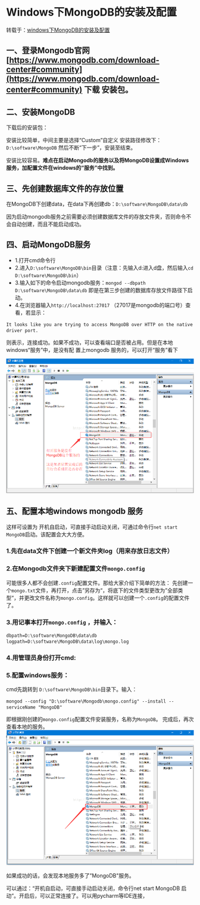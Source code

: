 # Windows下MongoDB的安装及配置

转载于：[windows下MongoDB的安装及配置](https://blog.csdn.net/heshushun/article/details/77776706)


## 一、登录Mongodb官网[https://www.mongodb.com/download-center#community](https://www.mongodb.com/download-center#community) 下载  安装包。

## 二、安装MongoDB

下载后的安装包：

安装比较简单，中间主要是选择“Custom”自定义 安装路径修改下：`D:\software\MongoDB`
然后不断“下一步”，安装至结束。

安装比较容易。**难点在启动Mongodb的服务以及将MongoDB设置成Windows服务，加配置文件在windows的“服务”中找到。**

## 三、先创建数据库文件的存放位置

在MongoDB下创建data，在data下再创建db：`D:\software\MongoDB\data\db`

因为启动mongodb服务之前需要必须创建数据库文件的存放文件夹，否则命令不会自动创建，而且不能启动成功。

## 四、启动MongoDB服务
- 1.打开cmd命令行
- 2.进入`D:\software\MongoDB\bin`目录（注意：先输入d:进入d盘，然后输入`cd D:\software\MongoDB\bin`）
- 3.输入如下的命令启动mongodb服务：`mongod --dbpath D:\software\MongoDB\data\db` 即是在第三步创建的数据库存放文件路径下启动。
- 4.在浏览器输入`http://localhost:27017` （27017是mongodb的端口号）查看，若显示：
```
It looks like you are trying to access MongoDB over HTTP on the native driver port.
```
则表示，连接成功。如果不成功，可以查看端口是否被占用。但是在本地windows“服务”中，是没有配
置上mongodb 服务的，可以打开“服务”看下

![1](https://raw.githubusercontent.com/dta0502/data-analysis/master/%E6%95%B0%E6%8D%AE%E5%BA%93/MongoDB/%E9%97%AE%E9%A2%98/Windows%E4%B8%8BMongoDB%E7%9A%84%E5%AE%89%E8%A3%85%E5%8F%8A%E9%85%8D%E7%BD%AE-1.png)

## 五、配置本地windows mongodb 服务

这样可设置为 开机自启动，可直接手动启动关闭，可通过命令行`net start MongoDB`启动。该配置会大大方便。
### 1.先在data文件下创建一个新文件夹log（用来存放日志文件）
### 2.在Mongodb文件夹下新建配置文件`mongo.config` 

可能很多人都不会创建`.config`配置文件。那给大家介绍下简单的方法：
先创建一个`mongo.txt`文件，再打开，点击”另存为“，将底下的文件类型更改为”全部类型“，并更改文件名称为`mongo.config`。这样就可以创建一个`.config`的配置文件了。

### 3.用记事本打开`mongo.config`  ，并输入：
```
dbpath=D:\software\MongoDB\data\db
logpath=D:\software\MongoDB\data\log\mongo.log
```

### 4.用管理员身份打开cmd:

### 5.配置windows服务：

cmd先跳转到 `D:\software\MongoDB\bin`目录下。输入：
```
mongod --config "D:\software\Mongodb\mongo.config" --install --serviceName "MongoDB"
```
即根据刚创建的`mongo.config`配置文件安装服务，名称为`MongoDB`。
完成后，再次查看本地的服务。
![2](https://raw.githubusercontent.com/dta0502/data-analysis/master/%E6%95%B0%E6%8D%AE%E5%BA%93/MongoDB/%E9%97%AE%E9%A2%98/Windows%E4%B8%8BMongoDB%E7%9A%84%E5%AE%89%E8%A3%85%E5%8F%8A%E9%85%8D%E7%BD%AE-2.png)

如果成功的话，会发现本地服务多了”MongoDB"服务。

可以通过：“开机自启动，可直接手动启动关闭，命令行net start MongoDB 启动”。开启后，可以正常连接了。可以用pycharm等IDE连接，
